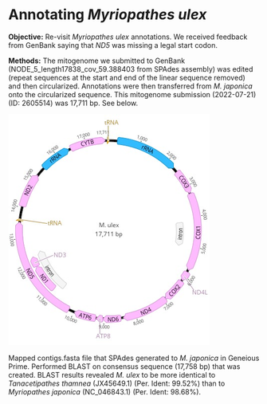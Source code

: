 
# Annotating *Myriopathes ulex*

**Objective:** Re-visit *Myriopathes ulex* annotations. We received feedback from GenBank saying that *ND5* was missing a legal start codon.

**Methods:** The mitogenome we submitted to GenBank (NODE_5_length17838_cov_59.388403 from SPAdes assembly) was edited (repeat sequences at the start and end of the linear sequence removed) and then circularized. Annotations were then transferred from *M. japonica* onto the circularized sequence. This mitogenome submission (2022-07-21) (ID: 2605514) was 17,711 bp. See below.

![Myriopathes ulex](M_ulex_it1.jpg)

Mapped contigs.fasta file that SPAdes generated to *M. japonica* in Geneious Prime. Performed BLAST on consensus sequence (17,758 bp) that was created. BLAST results revealed *M. ulex* to be more identical to *Tanacetipathes thamnea* (JX45649.1) (Per. Ident: 99.52%) than to *Myriopathes japonica* (NC_046843.1) (Per. Ident: 98.68%).
